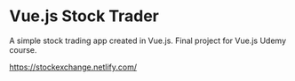 # Vue.js Stock Trader

A simple stock trading app created in Vue.js. Final project for Vue.js Udemy course.

https://stockexchange.netlify.com/
